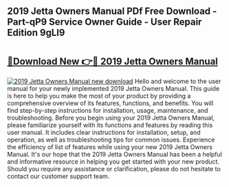 ## 2019 Jetta Owners Manual PDf Free Download - Part-qP9 Service Owner Guide - User Repair Edition 9gLl9

# <h2><a href="http://bc4567.oget.top/?id=2019+Jetta+Owners+Manual">🔗Download New 👉🔴 2019 Jetta Owners Manual</a></h2>

[![2019 Jetta Owners Manual new download](https://i.imgur.com/5g1atiW.png)](http://bc4567.oget.top/?id=2019+Jetta+Owners+Manual)
Hello and welcome to the user manual for your newly implemented 2019 Jetta Owners Manual. This guide is here to help you make the most of your product by providing a comprehensive overview of its features, functions, and benefits. You will find step-by-step instructions for installation, usage, maintenance, and troubleshooting. Before you begin using your 2019 Jetta Owners Manual, please familiarize yourself with its functions and features by reading this user manual. It includes clear instructions for installation, setup, and operation, as well as troubleshooting tips for common issues. Experience the efficiency of list of features while using your new 2019 Jetta Owners Manual. It's our hope that the 2019 Jetta Owners Manual has been a helpful and informative resource in helping you get started with your new product. Should you require any assistance or clarification, please do not hesitate to contact our customer support team.
